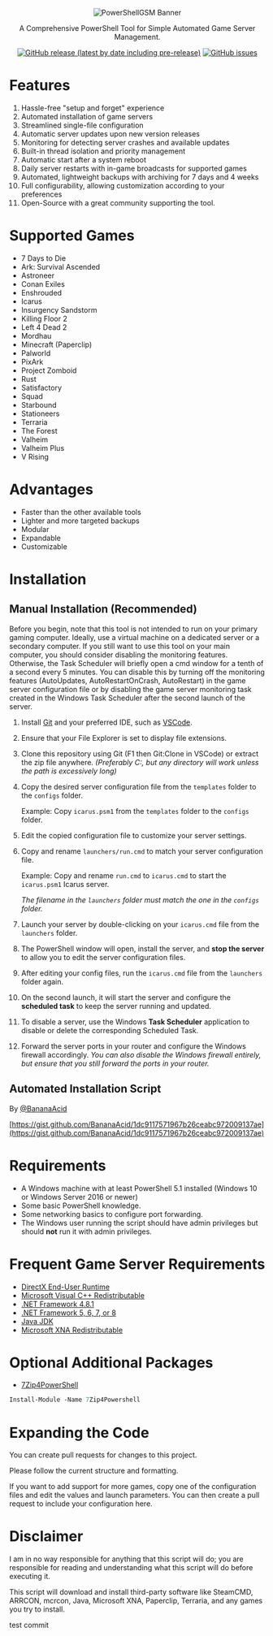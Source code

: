 <p align="center">
  <img src="https://github.com/patrix87/PowerShellGSM/blob/main/logo.png?raw=true" alt="PowerShellGSM Banner"/>
</p>  
<p align="center">
A Comprehensive PowerShell Tool for Simple Automated Game Server Management.<br/>
</p>
<p align="center">
  <nobr>
    <a href="https://github.com/patrix87/PowerShellGSM/releases"><img alt="GitHub release (latest by date including pre-release)" src="https://img.shields.io/github/v/release/patrix87/PowerShellGSM?include_prereleases&sort=date&display_name=release&style=flat"></a>
  </nobr>
  <nobr>
    <a href="https://github.com/patrix87/PowerShellGSM/issues"><img alt="GitHub issues" src="https://img.shields.io/github/issues/patrix87/PowerShellGSM"></a>
  </nobr>
</p>

# Features

1. Hassle-free "setup and forget" experience
2. Automated installation of game servers
3. Streamlined single-file configuration
4. Automatic server updates upon new version releases
5. Monitoring for detecting server crashes and available updates
6. Built-in thread isolation and priority management
7. Automatic start after a system reboot
8. Daily server restarts with in-game broadcasts for supported games
9. Automated, lightweight backups with archiving for 7 days and 4 weeks
10. Full configurability, allowing customization according to your preferences
11. Open-Source with a great community supporting the tool.

# Supported Games

- 7 Days to Die
- Ark: Survival Ascended
- Astroneer
- Conan Exiles
- Enshrouded
- Icarus
- Insurgency Sandstorm
- Killing Floor 2
- Left 4 Dead 2
- Mordhau
- Minecraft (Paperclip)
- Palworld
- PixArk
- Project Zomboid
- Rust
- Satisfactory
- Squad
- Starbound
- Stationeers
- Terraria
- The Forest
- Valheim
- Valheim Plus
- V Rising

# Advantages

- Faster than the other available tools
- Lighter and more targeted backups
- Modular
- Expandable
- Customizable

# Installation

## Manual Installation (Recommended)

Before you begin, note that this tool is not intended to run on your primary gaming computer. Ideally, use a virtual machine on a dedicated server or a secondary computer. If you still want to use this tool on your main computer, you should consider disabling the monitoring features. Otherwise, the Task Scheduler will briefly open a cmd window for a tenth of a second every 5 minutes. You can disable this by turning off the monitoring features (AutoUpdates, AutoRestartOnCrash, AutoRestart) in the game server configuration file or by disabling the game server monitoring task created in the Windows Task Scheduler after the second launch of the server.

01. Install [Git](https://git-scm.com/download/win) and your preferred IDE, such as [VSCode](https://code.visualstudio.com/download).
02. Ensure that your File Explorer is set to display file extensions.
03. Clone this repository using Git (F1 then Git:Clone in VSCode) or extract the zip file anywhere.
    _(Preferably C:\, but any directory will work unless the path is excessively long)_
04. Copy the desired server configuration file from the `templates` folder to the `configs` folder.

    Example: Copy `icarus.psm1` from the `templates` folder to the `configs` folder.
05. Edit the copied configuration file to customize your server settings.
06. Copy and rename `launchers/run.cmd` to match your server configuration file.

    Example: Copy and rename `run.cmd` to `icarus.cmd` to start the `icarus.psm1` Icarus server.

    _The filename in the `launchers` folder must match the one in the `configs` folder._
07. Launch your server by double-clicking on your `icarus.cmd` file from the `launchers` folder.
08. The PowerShell window will open, install the server, and **stop the server** to allow you to edit the server configuration files.
09. After editing your config files, run the `icarus.cmd` file from the `launchers` folder again.
10. On the second launch, it will start the server and configure the **scheduled task** to keep the server running and updated.
11. To disable a server, use the Windows **Task Scheduler** application to disable or delete the corresponding Scheduled Task.
12. Forward the server ports in your router and configure the Windows firewall accordingly.
    _You can also disable the Windows firewall entirely, but ensure that you still forward the ports in your router._

## Automated Installation Script

By [@BananaAcid](https://github.com/BananaAcid/)

[https://gist.github.com/BananaAcid/1dc9117571967b26ceabc972009137ae](https://gist.github.com/BananaAcid/1dc9117571967b26ceabc972009137ae)

# Requirements

- A Windows machine with at least PowerShell 5.1 installed (Windows 10 or Windows Server 2016 or newer)
- Some basic PowerShell knowledge.
- Some networking basics to configure port forwarding.
- The Windows user running the script should have admin privileges but should **not** run it with admin privileges.

# Frequent Game Server Requirements

- [DirectX End-User Runtime](https://www.microsoft.com/en-ca/download/details.aspx?id=35)
- [Microsoft Visual C++ Redistributable](https://aka.ms/vs/17/release/vc_redist.x64.exe)
- [.NET Framework 4.8.1](https://dotnet.microsoft.com/en-us/download/dotnet-framework/thank-you/net481-web-installer)
- [.NET Framework 5, 6, 7, or 8](https://dotnet.microsoft.com/en-us/download/dotnet)
- [Java JDK](https://aws.amazon.com/corretto/?filtered-posts.sort-by=item.additionalFields.createdDate&filtered-posts.sort-order=desc)
- [Microsoft XNA Redistributable](https://www.microsoft.com/en-ca/download/details.aspx?id=20914)

# Optional Additional Packages

- [7Zip4PowerShell](https://www.powershellgallery.com/packages/7Zip4Powershell/)

```ps
Install-Module -Name 7Zip4Powershell
```

# Expanding the Code

You can create pull requests for changes to this project.

Please follow the current structure and formatting.

If you want to add support for more games, copy one of the configuration files and edit the values and launch parameters. You can then create a pull request to include your configuration here.

# Disclaimer

I am in no way responsible for anything that this script will do; you are responsible for reading and understanding what this script will do before executing it.

This script will download and install third-party software like SteamCMD, ARRCON, mcrcon, Java, Microsoft XNA, Paperclip, Terraria, and any games you try to install.

test commit

